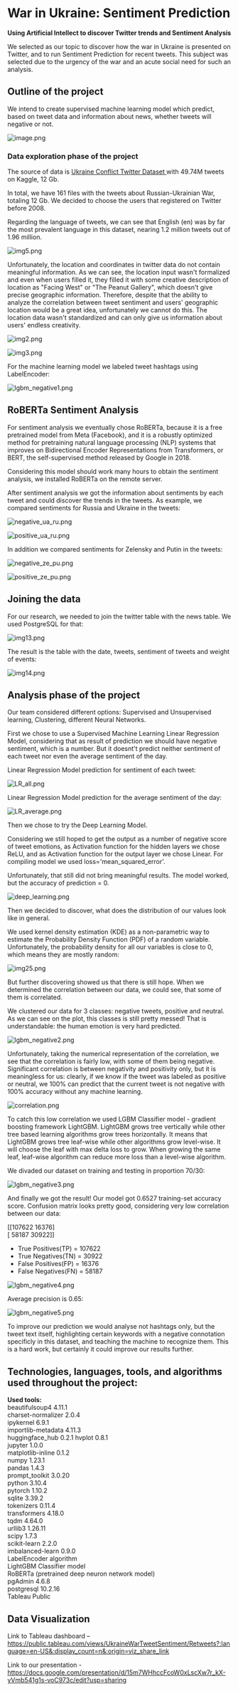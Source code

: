  # War in Ukraine: Sentiment Prediction

**Using Artificial Intellect to discover Twitter trends and Sentiment Analysis**

We selected as our topic to discover how the war in Ukraine is presented on Twitter, and to run Sentiment Prediction for recent tweets. This subject was selected due to the urgency of the war and an acute social need for such an analysis.

## Outline of the project

We intend to create supervised machine learning model which predict, based on tweet data and information about news, whether tweets will negative or not.

![image.png](/Preliminary_Data_Analysis/Twitter/Resources/Images/image.png) 


### Data exploration phase of the project

The source of data is [Ukraine Conflict Twitter Dataset ](https://www.kaggle.com/datasets/bwandowando/ukraine-russian-crisis-twitter-dataset-1-2-m-rows?select=0801_UkraineCombinedTweetsDeduped.csv.gzip) with 49.74M tweets on Kaggle, 12 Gb. 

In total, we have 161 files with the tweets about Russian-Ukrainian War, totaling 12 Gb. We decided to choose the users that registered on Twitter before 2008. 

Regarding the language of tweets, we can see that English (en) was by far the most prevalent language in this dataset, nearing 1.2 million tweets out of 1.96 million. 

![img5.png](/Preliminary_Data_Analysis/Twitter/Resources/Images/img5.png) 

Unfortunately, the location and coordinates in twitter data do not contain meaningful information. As we can see, the location input wasn't formalized and even when users filled it, they filled it with some creative description of location as "Facing West" or "The Peanut Gallery", which doesn't give precise geographic information. Therefore, despite that the ability to analyze the correlation between tweet sentiment and users' geographic location would be a great idea, unfortunately we cannot do this. The location data wasn't standardized and can only give us information about users' endless creativity.

![img2.png](/Preliminary_Data_Analysis/Twitter/Resources/Images/img2.png) 

![img3.png](/Preliminary_Data_Analysis/Twitter/Resources/Images/img3.png) 

For the machine learning model we labeled tweet hashtags using LabelEncoder:

![lgbm_negative1.png](/Preliminary_Data_Analysis/Twitter/Resources/Images/lgbm_negative1.png) 

## RoBERTa Sentiment Analysis

For sentiment analysis we eventually chose RoBERTa, because it is a free pretrained model from Meta (Facebook), and it is a robustly optimized method for pretraining natural language processing (NLP) systems that improves on Bidirectional Encoder Representations from Transformers, or BERT, the self-supervised method released by Google in 2018.

Considering this model should work many hours to obtain the sentiment analysis, we installed RoBERTa on the remote server.

After sentiment analysis we got the information about sentiments by each tweet and could discover the trends in the tweets.
As example, we compared sentiments for Russia and Ukraine in the tweets:

![negative_ua_ru.png](/Preliminary_Data_Analysis/Twitter/Resources/Images/negative_ua_ru.png)

![positive_ua_ru.png](/Preliminary_Data_Analysis/Twitter/Resources/Images/positive_ua_ru.png)

In addition we compared sentiments for Zelensky and Putin in the tweets:

![negative_ze_pu.png](/Preliminary_Data_Analysis/Twitter/Resources/Images/negative_ze_pu.png)

![positive_ze_pu.png](/Preliminary_Data_Analysis/Twitter/Resources/Images/positive_ze_pu.png)


## Joining the data

For our research, we needed to join the twitter table with the news table. We used PostgreSQL for that:

![img13.png](/Preliminary_Data_Analysis/Twitter/Resources/Images/img13.png)

The result is the table with the date, tweets, sentiment of tweets and weight of events:

![img14.png](/Preliminary_Data_Analysis/Twitter/Resources/Images/img14.png)

## Analysis phase of the project

Our team considered different options: Supervised and Unsupervised learning, Clustering, different Neural Networks.  

First we chose to use a Supervised Machine Learning Linear Regression Model, considering that as result of prediction we should have negative sentiment, which is a number. But it doesnt't predict neither sentiment of each tweet nor even the average sentiment of the day.

Linear Regression Model prediction for sentiment of each tweet:

![LR_all.png](/Preliminary_Data_Analysis/Twitter/Resources/Images/LR_all.png)

Linear Regression Model prediction for the average sentiment of the day:

![LR_average.png](/Preliminary_Data_Analysis/Twitter/Resources/Images/LR_average.png)

Then we chose to try the Deep Learning Model.

Considering we still hoped to get the output as a number of negative score of tweet emotions, as Activation function for the hidden layers we chose ReLU, and as Activation function for the output layer we chose Linear. For compiling model we used loss='mean_squared_error'.

Unfortunately, that still did not bring meaningful results. The model worked, but the accuracy of prediction = 0.

![deep_learning.png](/Preliminary_Data_Analysis/Twitter/Resources/Images/deep_learning.png) 

Then we decided to discover, what does the distribution of our values look like in general. 

We used kernel density estimation (KDE) as a non-parametric way to estimate the Probability Density Function (PDF) of a random variable. Unfortunately, the probability density for all our variables is close to 0, which means they are mostly random:

![img25.png](/Preliminary_Data_Analysis/Twitter/Resources/Images/img25.png) 

But further discovering showed us that there is still hope. When we determined the correlation between our data, we could see, that some of them is correlated. 

We clustered our data for 3 classes: negative tweets, positive and neutral. As we can see on the plot, this classes is still pretty messed! That is understandable: the human emotion is very hard predicted.

![lgbm_negative2.png](/Preliminary_Data_Analysis/Twitter/Resources/Images/lgbm_negative2.png) 

Unfortunately, taking the numerical representation of the correlation, we see that the correlation is fairly low, with some of them being negative. Significant correlation is between negativity and positivity only, but it is meaningless for us: clearly, if we know if the tweet was labeled as positive or neutral, we 100% can predict that the current tweet is not negative with 100% accuracy without any machine learning.

![correlation.png](/Preliminary_Data_Analysis/Twitter/Resources/Images/correlation.png) 

To catch this low correlation we used LGBM Classifier model - gradient boosting framework LightGBM. LightGBM grows tree vertically while other tree based learning algorithms grow trees horizontally. It means that LightGBM grows tree leaf-wise while other algorithms grow level-wise. It will choose the leaf with max delta loss to grow. When growing the same leaf, leaf-wise algorithm can reduce more loss than a level-wise algorithm.

We divaded our dataset on training and testing in proportion 70/30:

![lgbm_negative3.png](/Preliminary_Data_Analysis/Twitter/Resources/Images/lgbm_negative3.png) 

And finally we got the result! Our model got 0.6527 training-set accuracy score.
Confusion matrix looks pretty good, considering very low correlation between our data:

 [[107622  16376]  
 [ 58187  30922]]  

* True Positives(TP) =  107622
* True Negatives(TN) =  30922
* False Positives(FP) =  16376
* False Negatives(FN) =  58187

![lgbm_negative4.png](/Preliminary_Data_Analysis/Twitter/Resources/Images/lgbm_negative4.png) 

Average precision is 0.65:

![lgbm_negative5.png](/Preliminary_Data_Analysis/Twitter/Resources/Images/lgbm_negative5.png) 

To improve our prediction we would analyse not hashtags only, but the tweet text itself, highlighting certain keywords with a negative connotation specificly in this dataset, and teaching the machine to recognize them. This is a hard work, but certainly it could improve our results further. 
 
## Technologies, languages, tools, and algorithms used throughout the project:  

**Used tools:**  
beautifulsoup4            4.11.1  
charset-normalizer        2.0.4  
ipykernel                 6.9.1  
importlib-metadata        4.11.3   
huggingface_hub           0.2.1 
hvplot                    0.8.1  
jupyter                   1.0.0   
matplotlib-inline         0.1.2   
numpy                     1.23.1    
pandas                    1.4.3    
prompt_toolkit            3.0.20    
python                    3.10.4   
pytorch                   1.10.2  
sqlite                    3.39.2   
tokenizers                0.11.4  
transformers              4.18.0  
tqdm                      4.64.0   
urllib3                   1.26.11   
scipy                     1.7.3  
scikit-learn              2.2.0  
imbalanced-learn          0.9.0  
LabelEncoder algorithm  
LightGBM Classifier model  
RoBERTa (pretrained deep neuron network model)  
pgAdmin                   4.6.8    
postgresql              10.2.16   
Tableau Public 

## Data Visualization 
Link to Tableau dashboard – https://public.tableau.com/views/UkraineWarTweetSentiment/Retweets?:language=en-US&:display_count=n&:origin=viz_share_link

Link to our presentation - https://docs.google.com/presentation/d/15m7WHhccFcoW0xLscXw7r_kX-yVmb541g1s-voC973c/edit?usp=sharing
